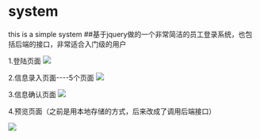 # system
this is a simple system
##基于jquery做的一个非常简洁的员工登录系统，也包括后端的接口，非常适合入门级的用户


1.登陆页面
![](http://ww1.sinaimg.cn/large/006TPfjPgy1fqz5fabvkfj30uk0ek3yz.jpg)

2.信息录入页面----5个页面
![](http://ww1.sinaimg.cn/large/006TPfjPgy1fqz5h2qoy3j30vn0h3dgf.jpg)

3.信息确认页面
![](http://ww1.sinaimg.cn/large/006TPfjPgy1fqz5ib60b8j30zw0gzjs3.jpg)


4.预览页面（之前是用本地存储的方式，后来改成了调用后端接口）


![](http://ww1.sinaimg.cn/large/006TPfjPgy1fqz5jzm2shj311y0hzgmb.jpg)
